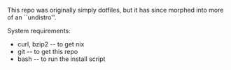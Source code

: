 This repo was originally simply dotfiles, but it has since morphed into more of an ``undistro''.

System requirements:
* curl, bzip2 -- to get nix
* git -- to get this repo
* bash -- to run the install script
